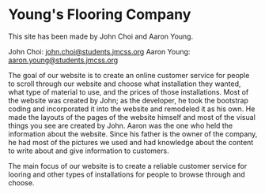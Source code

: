 # Young's Flooring Company
This site has been made by John Choi and Aaron Young. 

John Choi: john.choi@students.jmcss.org
Aaron Young: aaron.young@students.jmcss.org

The goal of our website is to create an online customer service for people to scroll through our website and choose what installation they wanted, what type of material to use, and the prices of those installations. Most of the website was created by John; as the developer, he took the bootstrap coding and incorporated it into the website and remodeled it as his own. He made the layouts of the pages of the website himself and most of the visual things you see are created by John. Aaron was the one who held the information about the website. Since his father is the owner of the company, he had most of the pictures we used and had knowledge about the content to write about and give information to customers.

The main focus of our website is to create a reliable customer service for looring and other types of installations for people to browse through and choose.